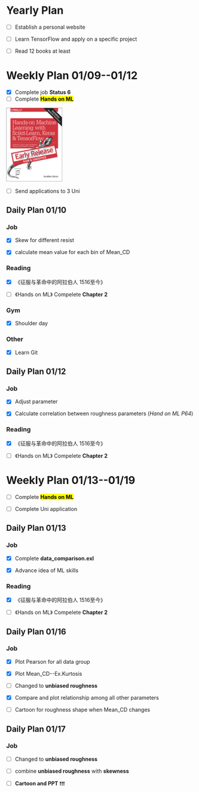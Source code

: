 # Yearly Plan

- [ ] Establish a personal website 
- [ ] Learn TensorFlow and apply on a specific project
- [ ] Read 12 books at least









# Weekly Plan  01/09--01/12

- [x] Complete job **Status 6**
- [ ] Complete **<mark>Hands on ML</mark>**

<img src="https://raw.githubusercontent.com/KatzeLiu/FigureBed/master/Imag/20200111013807.png" width="150" />

- [ ] Send applications to 3 Uni



## Daily Plan 01/10

### Job

- [x] Skew for different resist
- [x] calculate mean value for each bin of Mean_CD



### Reading

- [x] 《征服与革命中的阿拉伯人 1516至今》

- [ ] 《Hands on ML》 Compelete **Chapter 2**

  

### Gym

- [x] Shoulder day 



### Other

- [x] Learn Git



## Daily Plan 01/12

### Job

- [x] Adjust parameter
- [x] Calculate correlation between roughness parameters (*Hand on ML P64*)



### Reading

- [x] 《征服与革命中的阿拉伯人 1516至今》
- [ ] 《Hands on ML》 Compelete **Chapter 2**



# Weekly Plan  01/13--01/19

- [ ] Complete **<mark>Hands on ML</mark>**
- [ ] Complete Uni application 



## Daily Plan 01/13

### Job

- [x] Complete **data_comparison.exl**
- [x] Advance idea of ML skills



### Reading

- [x] 《征服与革命中的阿拉伯人 1516至今》
- [ ] 《Hands on ML》 Compelete **Chapter 2**



## Daily Plan 01/16

### Job

- [x] Plot Pearson for all data group
- [x] Plot Mean_CD--Ex.Kurtosis
- [ ] Changed to **unbiased roughness**
- [x] Compare and plot relationship among all other parameters
- [ ] Cartoon for roughness shape when Mean_CD changes



## Daily Plan 01/17

### Job

- [ ] Changed to **unbiased roughness**
- [ ] combine **unbiased roughness** with **skewness**
- [ ] **Cartoon and PPT** :heavy_exclamation_mark::heavy_exclamation_mark::heavy_exclamation_mark:

